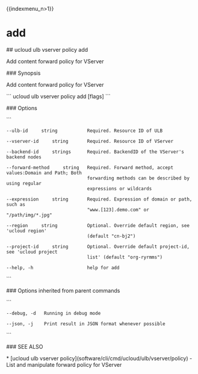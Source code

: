 {{indexmenu_n>1}}

# add

\#\# ucloud ulb vserver policy add

Add content forward policy for VServer

\#\#\# Synopsis

Add content forward policy for VServer

\`\`\` ucloud ulb vserver policy add \[flags\] \`\`\`

\#\#\# Options

\`\`\`

``` 
--ulb-id     string           Required. Resource ID of ULB 
```

``` 
--vserver-id     string       Required. Resource ID of VServer 
```

``` 
--backend-id     strings      Required. BackendID of the VServer's backend nodes 
```

``` 
--forward-method     string   Required. Forward method, accept values:Domain and Path; Both
                              forwarding methods can be described by using regular
                              expressions or wildcards 
```

``` 
--expression     string       Required. Expression of domain or path, such as
                              "www.[123].demo.com" or "/path/img/*.jpg" 
```

``` 
--region     string           Optional. Override default region, see 'ucloud region'
                              (default "cn-bj2") 
```

``` 
--project-id     string       Optional. Override default project-id, see 'ucloud project
                              list' (default "org-ryrmms") 
```

``` 
--help, -h                    help for add 
```

\`\`\`

\#\#\# Options inherited from parent commands

\`\`\`

``` 
--debug, -d   Running in debug mode 
```

``` 
--json, -j    Print result in JSON format whenever possible 
```

\`\`\`

\#\#\# SEE ALSO

\* \[ucloud ulb vserver
policy\](software/cli/cmd/ucloud/ulb/vserver/policy) - List and
manipulate forward policy for VServer
